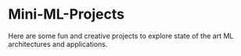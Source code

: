 # Mini-ML-Projects
Here are some fun and creative projects to explore state of the art ML architectures and applications.
